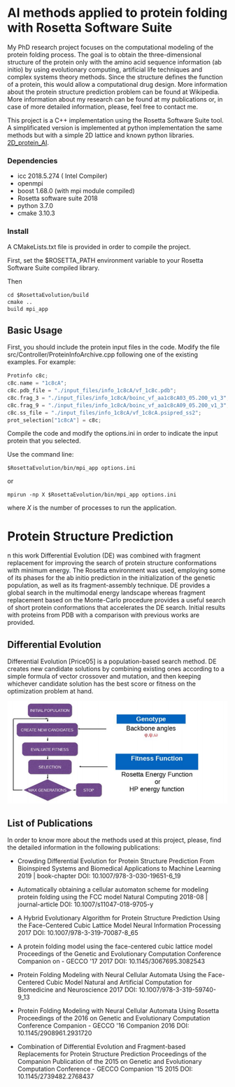 
# AI methods applied to protein folding with Rosetta Software Suite

My PhD research project focuses on the computational modeling of the protein folding process. The goal is to obtain
the three-dimensional structure of the protein only with the amino acid sequence information (ab initio) by using evolutionary computing, artificial life techniques and complex systems theory methods. Since the structure defines the function of a protein, this would allow a computational drug design. More information about the protein structure prediction problem can be found at Wikipedia. More information about my research can be found at my publications or, in case of more detailed information, please, feel free to contact me.

This project is a C++ implementation using the Rosetta Software Suite tool. A simplificated version is implemented at python implementation the same methods but with a simple 2D lattice and known python libraries. [2D_protein_AI](https://github.com/danielvarela/2D_protein_AI).

### Dependencies

* icc 2018.5.274 ( Intel Compiler)
* openmpi
* boost 1.68.0 (with mpi module compiled)
* Rosetta software suite 2018
* python 3.7.0
* cmake 3.10.3

### Install

A CMakeLists.txt file is provided in order to compile the project.

First, set the $ROSETTA_PATH environment variable to your Rosetta Software Suite compiled library.

Then

```
cd $RosettaEvolution/build
cmake ..
build mpi_app
```


## Basic Usage

First, you should include the protein input files in the code. Modify the file src/Controller/ProteinInfoArchive.cpp following one of the existing examples. For example:

```cpp
Protinfo c8c;
c8c.name = "1c8cA";
c8c.pdb_file = "./input_files/info_1c8cA/vf_1c8c.pdb";
c8c.frag_3 = "./input_files/info_1c8cA/boinc_vf_aa1c8cA03_05.200_v1_3";
c8c.frag_9 = "./input_files/info_1c8cA/boinc_vf_aa1c8cA09_05.200_v1_3";
c8c.ss_file = "./input_files/info_1c8cA/vf_1c8cA.psipred_ss2";
prot_selection["1c8cA"] = c8c;
```

Compile the code and modify the options.ini in order to indicate the input protein that you selected. 

Use the command line:

```
$RosettaEvolution/bin/mpi_app options.ini
```

or


```
mpirun -np X $RosettaEvolution/bin/mpi_app options.ini
```

where *X* is the number of processes to run the application.


# Protein Structure Prediction

n this work Differential Evolution (DE) was combined with fragment replacement for improving the search of protein structure conformations with minimum energy. The Rosetta environment was used, employing some of its phases for the ab initio prediction in the initialization of the genetic population, as well as its fragment-assembly technique. DE provides a global search in the multimodal energy landscape whereas fragment replacement based on the Monte-Carlo procedure provides a useful search of short protein conformations that accelerates the DE search. Initial results with proteins from PDB with a comparison with previous works are provided.

## Differential Evolution

Differential Evolution [Price05] is a population-based search method. DE creates new candidate solutions by combining existing ones according to a simple formula of vector crossover and mutation, and then keeping whichever candidate solution has the best score or fitness on the optimization problem at hand.

![Differential Evolution Scheme](https://github.com/danielvarela/RosettaEvolution/blob/master/images/DE_scheme.png)
 
## List of Publications

In order to know more about the methods used at this project, please, find the detailed information in the following publications:

* Crowding Differential Evolution for Protein Structure Prediction
From Bioinspired Systems and Biomedical Applications to Machine Learning
2019 | book-chapter
DOI: 10.1007/978-3-030-19651-6_19


* Automatically obtaining a cellular automaton scheme for modeling protein folding using the FCC model
Natural Computing
2018-08 | journal-article
DOI: 10.1007/s11047-018-9705-y


* A Hybrid Evolutionary Algorithm for Protein Structure Prediction Using the Face-Centered Cubic Lattice Model
Neural Information Processing
2017 
DOI: 10.1007/978-3-319-70087-8_65

* A protein folding model using the face-centered cubic lattice model
Proceedings of the Genetic and Evolutionary Computation Conference Companion on - GECCO '17
2017 
DOI: 10.1145/3067695.3082543

* Protein Folding Modeling with Neural Cellular Automata Using the Face-Centered Cubic Model
Natural and Artificial Computation for Biomedicine and Neuroscience
2017 
DOI: 10.1007/978-3-319-59740-9_13

* Protein Folding Modeling with Neural Cellular Automata Using Rosetta
Proceedings of the 2016 on Genetic and Evolutionary Computation Conference Companion - GECCO '16 Companion
2016 
DOI: 10.1145/2908961.2931720

* Combination of Differential Evolution and Fragment-based Replacements for Protein Structure Prediction
Proceedings of the Companion Publication of the 2015 on Genetic and Evolutionary Computation Conference - GECCO Companion '15
2015
DOI: 10.1145/2739482.2768437
